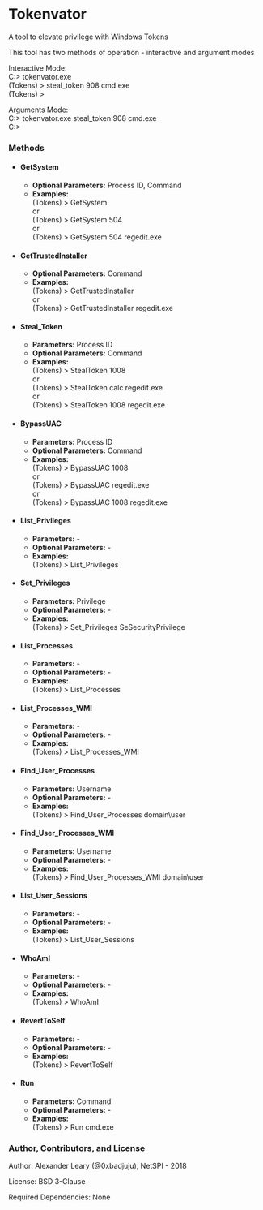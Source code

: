 # Tokenvator
A tool to elevate privilege with Windows Tokens

This tool has two methods of operation - interactive and argument modes

Interactive Mode: <br/>
C:\> tokenvator.exe <br/>
(Tokens) > steal_token 908 cmd.exe <br/>
(Tokens) > <br/>

Arguments Mode: <br/>
C:\> tokenvator.exe steal_token 908 cmd.exe <br/>
C:\> <br/>

### Methods

* #### GetSystem
  * **Optional Parameters:** Process ID, Command
  * **Examples:** <br/>
  (Tokens) > GetSystem <br/>
  or <br />
  (Tokens) > GetSystem 504 <br/>
  or <br />
  (Tokens) > GetSystem 504 regedit.exe <br/>
  
* #### GetTrustedInstaller
  * **Optional Parameters:** Command
  * **Examples:** <br/>
  (Tokens) > GetTrustedInstaller <br/>
  or <br />
  (Tokens) > GetTrustedInstaller regedit.exe <br/>
  
* #### Steal_Token
  * **Parameters:** Process ID
  * **Optional Parameters:** Command
  * **Examples:** <br/>
  (Tokens) > StealToken 1008 <br/>
  or <br />
  (Tokens) > StealToken calc regedit.exe <br/>
  or <br />
  (Tokens) > StealToken 1008 regedit.exe <br/>
  
* #### BypassUAC
  * **Parameters:** Process ID
  * **Optional Parameters:** Command
  * **Examples:** <br/>
  (Tokens) > BypassUAC 1008 <br/>
  or <br />
  (Tokens) > BypassUAC regedit.exe <br/>
  or <br />
  (Tokens) > BypassUAC 1008 regedit.exe <br/>
  
* #### List_Privileges
  * **Parameters:** -
  * **Optional Parameters:** -
  * **Examples:** <br/>
  (Tokens) > List_Privileges <br/>
  
* #### Set_Privileges
  * **Parameters:** Privilege
  * **Optional Parameters:** -
  * **Examples:** <br/>
  (Tokens) > Set_Privileges SeSecurityPrivilege<br/> 
  
* #### List_Processes
  * **Parameters:** -
  * **Optional Parameters:** -
  * **Examples:** <br/>
  (Tokens) > List_Processes<br/> 
  
* #### List_Processes_WMI
  * **Parameters:** -
  * **Optional Parameters:** -
  * **Examples:** <br/>
  (Tokens) > List_Processes_WMI<br/> 
  
* #### Find_User_Processes
  * **Parameters:** Username
  * **Optional Parameters:** -
  * **Examples:** <br/>
  (Tokens) > Find_User_Processes domain\user<br/> 
  
* #### Find_User_Processes_WMI
  * **Parameters:** Username
  * **Optional Parameters:** -
  * **Examples:** <br/>
  (Tokens) > Find_User_Processes_WMI domain\user<br/> 

* #### List_User_Sessions
  * **Parameters:** -
  * **Optional Parameters:** -
  * **Examples:** <br/>
  (Tokens) > List_User_Sessions<br/> 
  
* #### WhoAmI
  * **Parameters:** -
  * **Optional Parameters:** -
  * **Examples:** <br/>
  (Tokens) > WhoAmI<br/> 

* #### RevertToSelf
  * **Parameters:** -
  * **Optional Parameters:** -
  * **Examples:** <br/>
  (Tokens) > RevertToSelf<br/> 
  
* #### Run
  * **Parameters:** Command
  * **Optional Parameters:** -
  * **Examples:** <br/>
  (Tokens) > Run cmd.exe<br/> 

### Author, Contributors, and License

Author: Alexander Leary (@0xbadjuju), NetSPI - 2018

License: BSD 3-Clause

Required Dependencies: None
